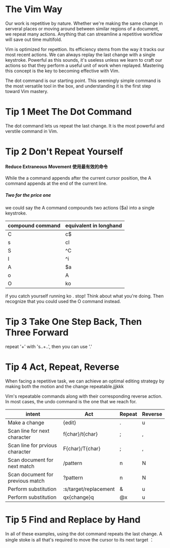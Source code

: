 # The Vim Way

Our work is repetitive by nature. Whether we're making the same change in serveral places or moving around between similar regions of a document, we repeat many actions. Anything that can streamline a repetitive workflow will save out time multifold.

Vim is optimized for repettion. Its efficiency stems from the way it tracks our most recent actions. We can always replay the last change with a single keystroke. Powerful as this sounds, it's useless unless we learn to craft our actions so that they perform a useful unit of work when replayed. Mastering this concept is the key to becoming effective with Vim.

The dot command is our starting point. This seemingly simple command is the most versatile tool in the box, and understanding it is the first step toward Vim mastery.

# Tip 1 Meet The Dot Command #

The dot command lets us repeat the last change. It is the most powerful and verstile command in Vim.

# Tip 2 Don't Repeat Yourself #

#### Reduce Extraneous Movement 使用最有效的命令 ####

While the a command appends after the current cursor position, the A command appends at the end of the current line.

##### Two for the price one  #####
we could say the A command compounds two actions ($a) into a single keystroke.

compound command | equivalent in longhand
-- | --
C | c$
s | cl
S | ^C
I | ^i
A | $a
o | A<CR>
O | ko

if you catch yourself running ko . stop! Think about what you're doing. Then recognize that you could used the O command instead.

# Tip 3 Take One Step Back, Then Three Forward #

repeat '+' with 's..+..', then you can use '.'

# Tip 4 Act, Repeat, Reverse #

When facing a repetitive task, we can achieve an optimal editing strategy by making both the motion and the change repeatable.jjjkkk

Vim's repeatable commands along with their corresponding reverse action. In most cases, the undo command is the one that we reach for.

intent | Act | Repeat | Reverse
-- | -- | -- | --
Make a change | {edit} | . | u
Scan line for next character | f{char}/t{char} | ; | ,
Scan line for prvious character | F{char}/T{char} | ; | ,
Scan document for next match | /pattern<CR> | n | N
Scan document for previous match | ?pattern<CR> | n | N
Perform substitution | :s/target/replacement | & | u
Perform substitution | qx{change}q | @x | u

# Tip 5 Find and Replace by Hand #


In all of these examples, using the dot command repeats the last change. A single stoke is all that's required to move the cursor to its next target
：


